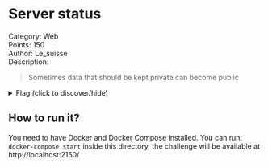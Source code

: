 # Server status
Category: Web  
Points: 150  
Author: Le_suisse  
Description:
> Sometimes data that should be kept private can become public

<details>
    <summary>Flag (click to discover/hide)</summary>
    <p>GH16{server_is_up}</p>
</details>

## How to run it?
You need to have Docker and Docker Compose installed.
You can run: ``docker-compose start`` inside this directory, the challenge will
be available at http://localhost:2150/
